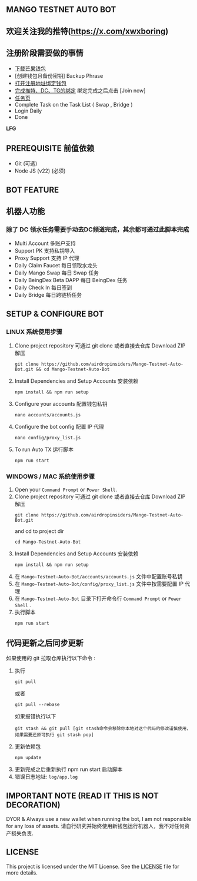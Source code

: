 ## MANGO TESTNET AUTO BOT
## 欢迎关注我的推特(https://x.com/xwxboring)

## 注册阶段需要做的事情
- [下载芒果钱包](https://chromewebstore.google.com/detail/mango-wallet/jiiigigdinhhgjflhljdkcelcjfmplnd)
- [创建钱包且备份密钥] Backup Phrase
- [打开注册地址绑定钱包](https://task.testnet.mangonetwork.io/?invite=Nng237)
- [完成推特、DC、TG的绑定](https://task.testnet.mangonetwork.io/?invite=Nng237) 绑定完成之后点击 [Join now]
- [任务页](https://task.testnet.mangonetwork.io/events)
- Complete Task on the Task List ( Swap , Bridge )
- Login Daily
- Done

**LFG**

## PREREQUISITE 前值依赖

- Git (可选)
- Node JS (v22) (必须)

 ## BOT FEATURE
 ## 机器人功能
 ### 除了 DC 领水任务需要手动去DC频道完成，其余都可通过此脚本完成
- Multi Account 多账户支持
- Support PK 支持私钥导入
- Proxy Support 支持 IP 代理
- Daily Claim Faucet 每日领取水龙头
- Daily Mango Swap 每日 Swap 任务
- Daily BeingDex Beta DAPP 每日 BeingDex 任务
- Daily Check In 每日签到
- Daily Bridge 每日跨链桥任务


## SETUP & CONFIGURE BOT

### LINUX 系统使用步骤

1. Clone project repository 可通过 git clone 或者直接去仓库 Download ZIP 解压
   ```
   git clone https://github.com/airdropinsiders/Mango-Testnet-Auto-Bot.git && cd Mango-Testnet-Auto-Bot
   ```
2. Install Dependencies and Setup Accounts 安装依赖
   ```
   npm install && npm run setup
   ```
3. Configure your accounts 配置钱包私钥
   ```
   nano accounts/accounts.js
   ```
4. Configure the bot config 配置 IP 代理
    ```
   nano config/proxy_list.js
    ```
5. To run Auto TX 运行脚本
   ```
   npm run start
   ```
   
### WINDOWS / MAC 系统使用步骤

1. Open your `Command Prompt` or `Power Shell`.
2. Clone project repository 可通过 git clone 或者直接去仓库 Download ZIP 解压
   ```
   git clone https://github.com/airdropinsiders/Mango-Testnet-Auto-Bot.git
   ```
   and cd to project dir
   ```
   cd Mango-Testnet-Auto-Bot
   ```
3. Install Dependencies and Setup Accounts 安装依赖
   ```
   npm install && npm run setup
   ```
4. 在 `Mango-Testnet-Auto-Bot/accounts/accounts.js` 文件中配置账号私钥
5. 在 `Mango-Testnet-Auto-Bot/config/proxy_list.js` 文件中按需要配置 IP 代理
6. 在 `Mango-Testnet-Auto-Bot` 目录下打开命令行 `Command Prompt` or `Power Shell` .
7. 执行脚本
    ```
    npm run start
    ```

## 代码更新之后同步更新

如果使用的 git 拉取仓库执行以下命令 :
1. 执行
   ```
   git pull
   ```
   或者
   ```
   git pull --rebase
   ```
   如果报错执行以下
   ```
   git stash && git pull [git stash命令会移除你本地对这个代码的修改谨慎使用， 如果需要还原可执行 git stash pop]
   ```
2. 更新依赖包
   ```
   npm update
   ```
3. 更新完成之后重新执行 npm run start 启动脚本
4. 错误日志地址: `log/app.log`


## IMPORTANT NOTE (READ IT THIS IS NOT DECORATION)
DYOR & Always use a new wallet when running the bot, I am not responsible for any loss of assets.
请自行研究并始终使用新钱包运行机器人，我不对任何资产损失负责.

## LICENSE

This project is licensed under the MIT License. See the [LICENSE](LICENSE) file for more details.
